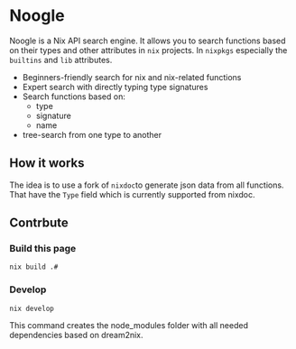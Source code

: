 # Noogle

Noogle is a Nix API search engine. It allows you to search functions based on their types and other attributes in `nix` projects. In `nixpkgs` especially the `builtins` and `lib` attributes.

- Beginners-friendly search for nix and nix-related functions
- Expert search with directly typing type signatures
- Search functions based on:
  - type 
  - signature
  - name
- tree-search from one type to another
 
## How it works

The idea is to use a fork of `nixdoc`to generate json data from all functions. That have the `Type` field which is currently supported from nixdoc.

## Contrbute

### Build this page

`nix build .#`

### Develop

`nix develop`

This command creates the node_modules folder with all needed dependencies based on dream2nix.
